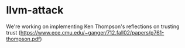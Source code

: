# llvm-attack
We're working on implementing Ken Thompson's reflections on trusting trust 
(https://www.ece.cmu.edu/~ganger/712.fall02/papers/p761-thompson.pdf)

